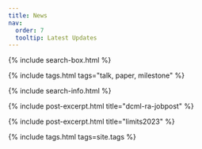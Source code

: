 ```yaml
---
title: News
nav:
  order: 7
  tooltip: Latest Updates
---
```


{% include search-box.html %}

<!-- select tags -->
{% include tags.html tags="talk, paper, milestone" %}

{% include search-info.html %}
<!--
{%
  include list.html
  data="posts"
  component="post-excerpt"
%}
-->


{%
  include post-excerpt.html
  title="dcml-ra-jobpost"
%}

{%
  include post-excerpt.html
  title="limits2023"
%}



<!-- all tags -->
{% include tags.html tags=site.tags %}